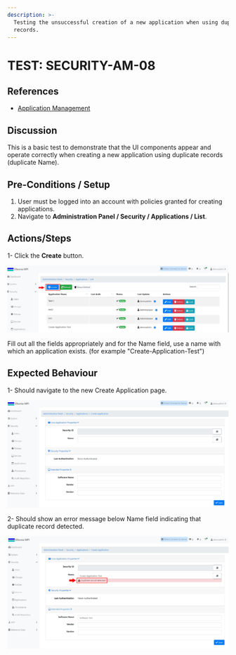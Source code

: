 ```yaml
---
description: >-
  Testing the unsuccessful creation of a new application when using duplicate
  records.
---
```


# TEST: SECURITY-AM-08

## References

* [Application Management](../../../../../operations/security-administration/application-management.md)

## Discussion

This is a basic test to demonstrate that the UI components appear and operate correctly when creating a new application using duplicate records \(duplicate Name\).



## **Pre-Conditions / Setup**

1. User must be logged into an account with policies granted for creating applications.
2. Navigate to **Administration Panel / Security / Applications / List**.

## Actions/Steps

1- Click the **Create** button.

![](../../../../../../.gitbook/assets/1%20%2814%29.jpg)

 Fill out all the fields appropriately and for the Name field, use a name with which an application exists. \(for example "Create-Application-Test"\)

## Expected Behaviour

1- Should navigate to the new Create Application page.

![](../../../../../../.gitbook/assets/2%20%287%29.jpg)

2- Should show an error message below Name field indicating that duplicate record detected.

![](../../../../../../.gitbook/assets/4%20%287%29.jpg)

